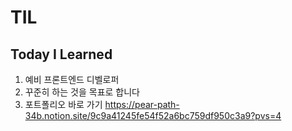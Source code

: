 # TIL
Today I Learned
---
1. 예비 프론트엔드 디벨로퍼
2. 꾸준히 하는 것을 목표로 합니다
3. 포트폴리오 바로 가기
   https://pear-path-34b.notion.site/9c9a41245fe54f52a6bc759df950c3a9?pvs=4
